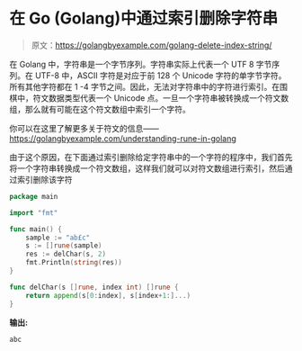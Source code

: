 # 在 Go (Golang)中通过索引删除字符串

> 原文：<https://golangbyexample.com/golang-delete-index-string/>

在 Golang 中，字符串是一个字节序列。字符串实际上代表一个 UTF 8 字节序列。在 UTF-8 中，ASCII 字符是对应于前 128 个 Unicode 字符的单字节字符。所有其他字符都在 1 -4 字节之间。因此，无法对字符串中的字符进行索引。在围棋中，符文数据类型代表一个 Unicode 点。一旦一个字符串被转换成一个符文数组，那么就有可能在这个符文数组中索引一个字符。

你可以在这里了解更多关于符文的信息——https://golangbyexample.com/understanding-rune-in-golang

由于这个原因，在下面通过索引删除给定字符串中的一个字符的程序中，我们首先将一个字符串转换成一个符文数组，这样我们就可以对符文数组进行索引，然后通过索引删除该字符

```go
package main

import "fmt"

func main() {
    sample := "ab£c"
    s := []rune(sample)
    res := delChar(s, 2)
    fmt.Println(string(res))
}

func delChar(s []rune, index int) []rune {
    return append(s[0:index], s[index+1:]...)
}
```

**输出:**

```go
abc
```
